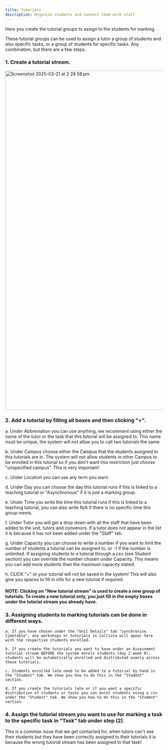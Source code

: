 ```yaml
---
title: Tutorials
description: Organise students and connect them with staff
---
```


Here you create the tutorial groups to assign to the students for marking.

These tutorial groups can be used to assign a tutor a group of students and also specific tasks, or a group of students for specific tasks. Any combination, but there are a few steps.

### 1. Create a tutorial stream. 

 <img width="1080" alt="Screenshot 2025-03-21 at 2 28 58 pm" src="https://github.com/user-attachments/assets/46e50cc6-7a40-46c0-a22c-3f189c9e00e1" />

### 2. Add a tutorial by filling all boxes and then clicking "+".
   
a. Under Abbreviation you can use anything, we recomment using either the name of the tutor or the task that this tutorial will be assigned to. This name must be unique, the system will not allow you to call two tutorials the same.

b. Under Campus choose either the Campus that the students assigned to this tutorials are in. The system will not allow students in other Campus to be enrolled in this tutorial so if you don't want this restriction just choose "unspecified campus". This is very important!

c. Under Location you can use any term you want.

d. Under Day you can choose the day this tutorial runs if this is linked to a teaching tutorial or "Asynchronous" if it is just a marking group.

e. Under Time you write the time this tutorial runs if this is linked to a teaching tutorial, you can also write N/A if there is no specific time this group meets.

f. Under Tutor you will get a drop down with all the staff that have been added to the unit, tutors and convenors. If a tutor does not appear in the list it is because it has not been added under the "Staff" tab.

g. Under Capacity you can choose to write a number if you want to limit the number of students a tutorial can be assigned to, or -1 if the number is unlimited. If assigning students to a tutorial through a csv (see Student section) you can override the number chosen under Capacity. This means you can add more students than the maximum capacity stated.

h. CLICK "+" or your tutorial will not be saved in the system! This will also give you spaces to fill in info for a new tutorial if required.

#### NOTE: Clicking on "New tutorial stream" is used to create a new group of tutorials. To create a new tutorial only, you just fill in the empty boxes under the tutorial stream you already have.

### 3. Assigning students to marking tutorials can be done in different ways.

    a. If you have chosen under the "Unit Details" tab "synchronise timetable", any workshops or tutorials in Callista will apear here with the respective students enrolled.

    b. If you create the tutorials you want to have under an Assessment tutorial stream BEFORE the system enrols students (day 2 week 0), students will be automatically enrolled and distributed evenly across these tutorials.

    c. Students enrolled late need to be added to a tutorial by hand in the "Student" tab. We show you how to do this in the "Student" section.

    d. If you create the tutorials late or if you want a specific distribution of students or tasks you can enrol students using a csv under the "Student" tab. We show you how to do this in the "Student" section.

### 4. Assign the tutorial stream you want to use for marking a task to the specific task in "Task" tab under step (2).
   This is a common issue that we get contacted for, when tutors can't see their students but they have been correctly assigned to their tutorials it is because the wrong tutorial stream has been assigned to that task!


